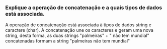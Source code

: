 ### Explique a operação de concatenação e a quais tipos de dados está associada.

A operação de concatenação está associada à tipos de dados string e caractere (char). 
A concatenação une os caracteres e geram uma nova string, desta forma, 
as duas strings "palmeiras" + " não tem mundial" concatenadas formam a string "palmeiras não tem mundial"